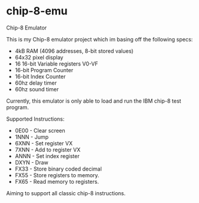 # chip-8-emu
Chip-8 Emulator

This is my Chip-8 emulator project which im basing off the following specs:
  - 4kB RAM (4096 addresses, 8-bit stored values)
  - 64x32 pixel display
  - 16 16-bit Variable registers V0-VF
  - 16-bit Program Counter
  - 16-bit Index Counter
  - 60hz delay timer
  - 60hz sound timer

Currently, this emulator is only able to load and run the IBM chip-8 test program.

Supported Instructions:
  - 0E00 - Clear screen
  - 1NNN - Jump
  - 6XNN - Set register VX
  - 7XNN - Add to register VX
  - ANNN - Set index register
  - DXYN - Draw 
  - FX33 - Store binary coded decimal
  - FX55 - Store registers to memory.
  - FX65 - Read memory to registers.

Aiming to support all classic chip-8 instructions.

